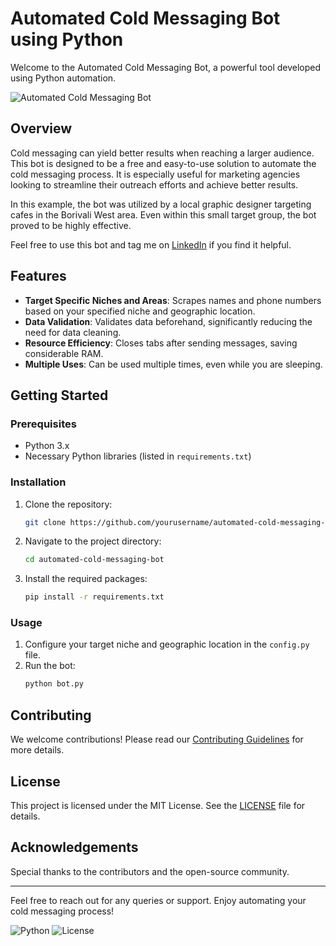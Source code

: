 # Automated Cold Messaging Bot using Python

Welcome to the Automated Cold Messaging Bot, a powerful tool developed using Python automation.

![Automated Cold Messaging Bot](https://yourimageurl.com/banner.png)

## Overview
Cold messaging can yield better results when reaching a larger audience. This bot is designed to be a free and easy-to-use solution to automate the cold messaging process. It is especially useful for marketing agencies looking to streamline their outreach efforts and achieve better results.

In this example, the bot was utilized by a local graphic designer targeting cafes in the Borivali West area. Even within this small target group, the bot proved to be highly effective.

Feel free to use this bot and tag me on [LinkedIn](https://www.linkedin.com) if you find it helpful.

## Features
- **Target Specific Niches and Areas**: Scrapes names and phone numbers based on your specified niche and geographic location.
- **Data Validation**: Validates data beforehand, significantly reducing the need for data cleaning.
- **Resource Efficiency**: Closes tabs after sending messages, saving considerable RAM.
- **Multiple Uses**: Can be used multiple times, even while you are sleeping.

## Getting Started

### Prerequisites
- Python 3.x
- Necessary Python libraries (listed in `requirements.txt`)

### Installation
1. Clone the repository:
    ```sh
    git clone https://github.com/yourusername/automated-cold-messaging-bot.git
    ```
2. Navigate to the project directory:
    ```sh
    cd automated-cold-messaging-bot
    ```
3. Install the required packages:
    ```sh
    pip install -r requirements.txt
    ```

### Usage
1. Configure your target niche and geographic location in the `config.py` file.
2. Run the bot:
    ```sh
    python bot.py
    ```

## Contributing
We welcome contributions! Please read our [Contributing Guidelines](CONTRIBUTING.md) for more details.

## License
This project is licensed under the MIT License. See the [LICENSE](LICENSE) file for details.

## Acknowledgements
Special thanks to the contributors and the open-source community.

---

Feel free to reach out for any queries or support. Enjoy automating your cold messaging process!

![Python](https://img.shields.io/badge/Python-3.x-blue.svg)
![License](https://img.shields.io/badge/License-MIT-green.svg)

